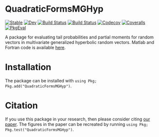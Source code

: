 # QuadraticFormsMGHyp

[![Stable](https://img.shields.io/badge/docs-stable-blue.svg)](https://s-broda.github.io/QuadraticFormsMGHyp.jl/stable)
[![Dev](https://img.shields.io/badge/docs-dev-blue.svg)](https://s-broda.github.io/QuadraticFormsMGHyp.jl/dev)
[![Build Status](https://travis-ci.org/s-broda/QuadraticFormsMGHyp.jl.svg?branch=master)](https://travis-ci.org/s-broda/QuadraticFormsMGHyp.jl)
[![Build Status](https://ci.appveyor.com/api/projects/status/github/s-broda/QuadraticFormsMGHyp.jl?svg=true)](https://ci.appveyor.com/project/s-broda/QuadraticFormsMGHyp-jl)
[![Codecov](https://codecov.io/gh/s-broda/QuadraticFormsMGHyp.jl/branch/master/graph/badge.svg)](https://codecov.io/gh/s-broda/QuadraticFormsMGHyp.jl)
[![Coveralls](https://coveralls.io/repos/github/s-broda/QuadraticFormsMGHyp.jl/badge.svg?branch=master)](https://coveralls.io/github/s-broda/QuadraticFormsMGHyp.jl?branch=master)
[![PkgEval](https://juliaci.github.io/NanosoldierReports/pkgeval_badges/Q/QuadraticFormsMGHyp.svg)](https://juliaci.github.io/NanosoldierReports/pkgeval_badges/report.html)

A package for evaluating tail probabilities and partial moments for random vectors in multivariate generalized hyperbolic random vectors. Matlab and Fortran code is available [here](https://github.com/s-broda/es4mgh).

# Installation
The package can be installed with `using Pkg; Pkg.add("QuadraticFormsMGHyp")`.

# Citation
If you use this package in your research, then please consider citing [our paper](https://papers.ssrn.com/sol3/papers.cfm?abstract_id=3369208). The figures in the paper can be recreated by running `using Pkg; Pkg.test("QuadraticFormsMGHyp")`.
